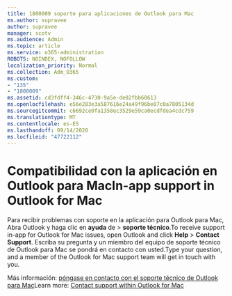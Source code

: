 ```yaml
---
title: 1800009 soporte para aplicaciones de Outlook para Mac
ms.author: supravee
author: supravee
manager: scotv
ms.audience: Admin
ms.topic: article
ms.service: o365-administration
ROBOTS: NOINDEX, NOFOLLOW
localization_priority: Normal
ms.collection: Adm_O365
ms.custom:
- "135"
- "1800009"
ms.assetid: cd3fdff4-346c-4730-9a5e-de02fbb60613
ms.openlocfilehash: e56e283e3a587616e24a49f96be07c0a7805134d
ms.sourcegitcommit: c6692ce0fa1358ec3529e59ca0ecdfdea4cdc759
ms.translationtype: MT
ms.contentlocale: es-ES
ms.lasthandoff: 09/14/2020
ms.locfileid: "47722112"
---
```

# <a name="in-app-support-in-outlook-for-mac"></a><span data-ttu-id="ec379-102">Compatibilidad con la aplicación en Outlook para Mac</span><span class="sxs-lookup"><span data-stu-id="ec379-102">In-app support in Outlook for Mac</span></span>

<span data-ttu-id="ec379-103">Para recibir problemas con soporte en la aplicación para Outlook para Mac, Abra Outlook y haga clic en **ayuda** de \> **soporte técnico**.</span><span class="sxs-lookup"><span data-stu-id="ec379-103">To receive support in-app for Outlook for Mac issues, open Outlook and click **Help** \> **Contact Support**.</span></span> <span data-ttu-id="ec379-104">Escriba su pregunta y un miembro del equipo de soporte técnico de Outlook para Mac se pondrá en contacto con usted.</span><span class="sxs-lookup"><span data-stu-id="ec379-104">Type your question, and a member of the Outlook for Mac support team will get in touch with you.</span></span> 

<span data-ttu-id="ec379-105">Más información: [póngase en contacto con el soporte técnico de Outlook para Mac](https://support.office.com//article/d0410177-8e65-4487-93f7-206a3a3d71a8)</span><span class="sxs-lookup"><span data-stu-id="ec379-105">Learn more: [Contact support within Outlook for Mac](https://support.office.com//article/d0410177-8e65-4487-93f7-206a3a3d71a8)</span></span>